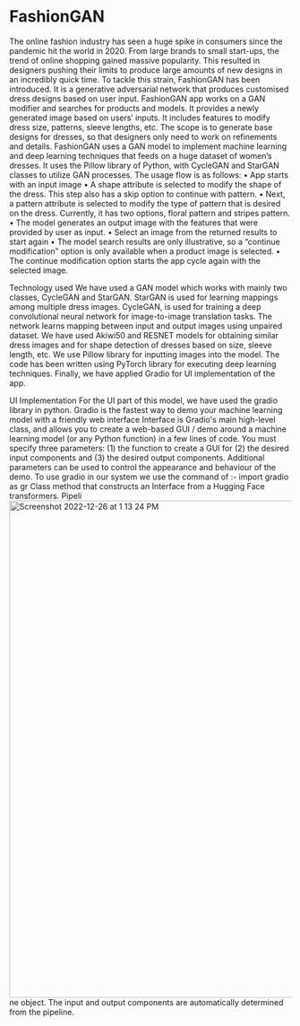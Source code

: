 # FashionGAN
The online fashion industry has seen a huge spike in consumers since the pandemic hit the world in 2020. From large brands to small start-ups, the trend of online shopping gained massive popularity. This resulted in designers pushing their limits to produce large amounts of new designs in an incredibly quick time. To tackle this strain, FashionGAN has been introduced. It is a generative adversarial network that produces customised dress designs based on user input. FashionGAN app works on a GAN modifier and searches for products and models. It provides a newly generated image based on users’ inputs. It includes features to modify dress size, patterns, sleeve lengths, etc. The scope is to generate base designs for dresses, so that designers only need to work on refinements and details.
FashionGAN uses a GAN model to implement machine learning and deep learning techniques that feeds on a huge dataset of women’s dresses. It uses the Pillow library of Python, with CycleGAN and StarGAN classes to utilize GAN processes.
The usage flow is as follows:
• App starts with an input image
• A shape attribute is selected to modify the shape of the dress. This step also has a skip option to continue
with pattern.
• Next, a pattern attribute is selected to modify the type of pattern that is desired on the dress. Currently,
it has two options, floral pattern and stripes pattern.
• The model generates an output image with the features that were provided by user as input.
• Select an image from the returned results to start again
• The model search results are only illustrative, so a “continue modification” option is only available when
a product image is selected.
• The continue modification option starts the app cycle again with the selected image.

Technology used
We have used a GAN model which works with mainly two classes, CycleGAN and StarGAN. StarGAN is used for learning mappings among multiple dress images.
CycleGAN, is used for training a deep convolutional neural network for image-to-image translation tasks. The network learns mapping between input and output images using unpaired dataset.
We have used Akiwi50 and RESNET models for obtaining similar dress images and for shape detection of dresses based on size, sleeve length, etc.
We use Pillow library for inputting images into the model.
The code has been written using PyTorch library for executing deep learning techniques. Finally, we have applied Gradio for UI implementation of the app.

UI Implementation
For the UI part of this model, we have used the gradio library in python.
Gradio is the fastest way to demo your machine learning model with a friendly web interface
Interface is Gradio's main high-level class, and allows you to create a web-based GUI / demo around a machine learning model (or any Python function) in a few lines of code. You must specify three parameters: (1) the function to create a GUI for (2) the desired input components and (3) the desired output components. Additional parameters can be used to control the appearance and behaviour of the demo.
To use gradio in our system we use the command of :- import gradio as gr
Class method that constructs an Interface from a Hugging Face transformers. Pipeli<img width="886" alt="Screenshot 2022-12-26 at 1 13 24 PM" src="https://user-images.githubusercontent.com/75275801/209575710-c854e947-61b1-4ab5-b430-6c80b1c55b72.png">
ne object. The input and output components are automatically determined from the pipeline.



